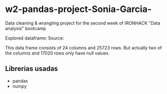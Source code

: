 # w2-pandas-project-Sonia-Garcia-
Data cleaning & wrangling project for the second week of IRONHACK "Data analysis" bootcamp

Explored dataframe: 
Source:

This data frame consists of 24 columns and 25723 rows. But actually two of the columns and 17020 rows only have null values. 

## Librerias usadas
+ pandas
+ numpy

